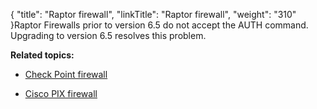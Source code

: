 {
    "title": "Raptor firewall",
    "linkTitle": "Raptor firewall",
    "weight": "310"
}Raptor Firewalls prior to version 6.5 do not accept the AUTH command. Upgrading to version 6.5 resolves this problem.

**Related topics:**

-   [Check Point firewall](../r_st_checkpoint_firewall)
-   [Cisco PIX firewall](../r_st_cisco_pix_firewall)
